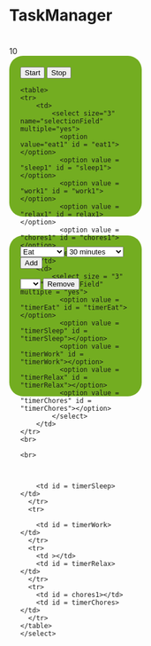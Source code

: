 # TaskManager<!DOCTYPE html>



<html>



<head>
<style>
#rcorners1 {
    border-radius: 25px;
    background: #73AD21;
    padding: 20px; 
    width: 200px;
    height: 250px; 
}

#bottomLeft {
    position:relative;
    margin-top: auto;
    margin-left:50px;
    margin-bottom: 20px;
}
#bottomRight {
    position: relative;
    margin-top: auto;
}


</style>
<title></title>
</head>

<body>

<script>



function addOption(){

    var dd1 = document.getElementById("task_List")
    var selectValue = dd1.options[dd1.selectedIndex].value
    var dd2 = document.getElementById("time")
    var selectValue2 = dd2.options[dd2.selectedIndex].value
    var dd3 = document.getElementById("task_List_Remove")
    var selectValue3 = dd3.options[dd3.selectedIndex].value

        if(selectValue == "eat"){



            if (selectValue2 == "thirtyMinutes"){

            document.getElementById("eat1").innerHTML = "Eat"
            document.getElementById("timerEat").innerHTML = "30 minutes"
            }
            if (selectValue2 == "oneHour"){
                document.getElementById("eat1").innerHTML = "Eat"
                document.getElementById("timerEat").innerHTML = "1 Hour"
            }
            if (selectValue2 == "twoHours"){
                document.getElementById("eat1").innerHTML = "Eat"
                document.getElementById("timerEat").innerHTML = "2 Hours"
            }
        document.getElementById("eat3").innerHTML = "Eat"


        }

        if(selectValue == "sleep"){
             if (selectValue2 == "thirtyMinutes"){
            document.getElementById("sleep1").innerHTML = "Sleep"
            document.getElementById("timerSleep").innerHTML = "30 minutes"
            }
            if (selectValue2 == "oneHour"){
                document.getElementById("sleep1").innerHTML = "Sleep"
                document.getElementById("timerSleep").innerHTML = "1 Hour"
            }
            if (selectValue2 == "twoHours"){
                document.getElementById("sleep1").innerHTML = "Sleep"
                document.getElementById("timerSleep").innerHTML = "2 Hours"
            }
            document.getElementById("sleep3").innerHTML = "Sleep"
        }

        if (selectValue == "work"){
             if (selectValue2 == "thirtyMinutes"){
            document.getElementById("work1").innerHTML = "Work"
            document.getElementById("timerWork").innerHTML = "30 minutes"
            }
            if (selectValue2 == "oneHour"){
                document.getElementById("work1").innerHTML = "Work"
                document.getElementById("timerWork").innerHTML = "1 Hour"
            }
            if (selectValue2 == "twoHours"){
                document.getElementById("work1").innerHTML = "Work"
                document.getElementById("timerWork").innerHTML = "2 Hours"
            }
            document.getElementById("work3").innerHTML = "Work"
        }

        if (selectValue == "relax"){
            if (selectValue2 == "thirtyMinutes"){
            document.getElementById("relax1").innerHTML = "Relax"
            document.getElementById("timerRelax").innerHTML = "30 minutes"
            }
            if (selectValue2 == "oneHour"){
                document.getElementById("relax1").innerHTML = "Relax"
                document.getElementById("timerRelax").innerHTML = "1 Hour"
            }
            if (selectValue2 == "twoHours"){
                document.getElementById("relax1").innerHTML = "Relax"
                document.getElementById("timerRelax").innerHTML = "2 Hours"
            }
            document.getElementById("relax3").innerHTML = "Relax"
        }

        if (selectValue == "chores"){
            if (selectValue2 == "thirtyMinutes"){
            document.getElementById("chores1").innerHTML = "Chores"
            document.getElementById("timerChores").innerHTML = "30 minutes"
            }
            if (selectValue2 == "oneHour"){
                document.getElementById("chores1").innerHTML = "Chores"
                document.getElementById("timerChores").innerHTML = "1 Hour"
            }
            if (selectValue2 == "twoHours"){
                document.getElementById("chores1").innerHTML = "Chores"
                document.getElementById("timerChores").innerHTML = "2 Hours"
            }
            document.getElementById("chores3").innerHTML = "Chores"
        }

}



function removeOption(){
    var dd1 = document.getElementById("task_List")
    var selectValue = dd1.options[dd1.selectedIndex].value
    var dd2 = document.getElementById("time")
    var selectValue2 = dd2.options[dd2.selectedIndex].value
    var dd3 = document.getElementById("task_List_Remove")
    var selectValue3 = dd3.options[dd3.selectedIndex].value

        
        if(selectValue == "eat"){

            var x = document.getElementById("task_List");
            x.remove(0)

            if (selectValue2 == "thirtyMinutes"){
                document.getElementById("eat1").remove();
                document.getElementById("timerEat").remove();
            }
            if (selectValue2 == "oneHour"){
                document.getElementById("eat1").remove();
                document.getElementById("timerEat").remove();
            }
            if (selectValue2 == "twoHours"){
                document.getElementById("eat1").remove();
                document.getElementById("timerEat").remove();
            }
            document.getElementById("eat3").remove();
        }

        if(selectValue == "sleep"){
             if (selectValue2 == "thirtyMinutes"){
            document.getElementById("sleep1").remove();
            document.getElementById("timerSleep").remove();
            }
            if (selectValue2 == "oneHour"){
                document.getElementById("sleep1").remove();
            document.getElementById("timerSleep").remove();
            }
            if (selectValue2 == "twoHours"){
                document.getElementById("sleep1").remove();
            document.getElementById("timerSleep").remove();
            }
            document.getElementById("sleep3").remove();
        }

        if (selectValue == "work"){
             if (selectValue2 == "thirtyMinutes"){
            document.getElementById("work1").remove();
            document.getElementById("timerWork").remove();
            }
            if (selectValue2 == "oneHour"){
                document.getElementById("work1").remove();
            document.getElementById("timerWork").remove();
            }
            if (selectValue2 == "twoHours"){
                document.getElementById("work1").remove();
            document.getElementById("timerWork").remove();
            }
            document.getElementById("work3").remove();
        }

        if (selectValue == "relax"){
            if (selectValue2 == "thirtyMinutes"){
            document.getElementById("relax1").remove();
            document.getElementById("timerRelax").remove();
            }
            if (selectValue2 == "oneHour"){
                document.getElementById("relax1").remove();
                document.getElementById("timerRelax").remove();
            }
            if (selectValue2 == "twoHours"){
                document.getElementById("relax1").remove();
                document.getElementById("timerRelax").remove();
            }
            document.getElementById("relax3").remove();
        }

        if (selectValue == "chores"){
            if (selectValue2 == "thirtyMinutes"){
            document.getElementById("chores1").remove();
            document.getElementById("timerChores").remove();
            }
            if (selectValue2 == "oneHour"){
                document.getElementById("chores1").remove();
                document.getElementById("timerChores").remove();
            }
            if (selectValue2 == "twoHours"){
                document.getElementById("chores1").remove();
                document.getElementById("timerChores").remove();
            }
            document.getElementById("chores3").remove()
        };
    }


    
var minutes;
var hours;
var seconds;
var temp;
 
  function countdown() {
    seconds = document.getElementById('countdown').innerHTML;
    seconds = parseInt(seconds, 10);
 
    if (seconds == 0) {
      temp = document.getElementById('countdown').innerHTML;
      
      return;
    }
 
    seconds--;
    temp = document.getElementById('countdown');
    temp.innerHTML = seconds;
    timeoutMyOswego = setTimeout(countdown, 1000);
  } 
 
  countdown();


$(document).ready(function() {
    var table = $('#example').DataTable();
 
    $('#example tbody').on( 'click', 'tr', function () {
        $(this).toggleClass('selected');
    } );
 
    $('#button').click( function () {
        alert( table.rows('.selected').data().length +' row(s) selected' );
    } );
} );

</script>
<h1></h1>


<p></p>


<div id='countdown'>10</div>
<div class="panel panel-default">
  <div class="panel-body" id = "rcorners1">
    <button type="button" id="bottomLeft" class="btn btn-default" onClick = "countdown()"> Start</button>
    <button type="button" id= "bottomRight" class = "btn btn-default"> Stop </button>


    <table>
    <tr>
        <td>
            <select size="3" name="selectionField" multiple="yes">
              <option value="eat1" id = "eat1"> </option>
              <option value = "sleep1" id = "sleep1"></option>
              <option value = "work1" id = "work1"></option>
              <option value = "relax1" id = relax1></option>
              <option value = "chores1" id = "chores1"></option>
            </select>
        </td>
        <td>
            <select size = "3" name="selectionField" multiple = "yes">
              <option value = "timerEat" id = "timerEat"></option>
              <option value = "timerSleep" id = "timerSleep"></option>
              <option value = "timerWork" id = "timerWork"></option>
              <option value = "timerRelax" id = "timerRelax"></option>
              <option value = "timerChores" id = "timerChores"></option>
            </select>
        </td>
    </tr>
    <br>
    
    <br>
    
      
        
        <td id = timerSleep></td>
      </tr>
      <tr>
        
        <td id = timerWork></td>
      </tr>
      <tr>
        <td ></td>
        <td id = timerRelax></td>
      </tr>
      <tr>
        <td id = chores1></td>
        <td id = timerChores></td>
      </tr>
    </table>
    </select>
  </div>
</div>  
  <br>

<br>

<div id="rcorners1">
  <select id="task_List">
    <optgroup label="Tasks">
      <option value="eat">Eat</option>
      <option value = "sleep">Sleep</option>
      <option value = "work">Work</option>
      <option value = "relax">Relax</option>
      <option value = "chores">Chores</option>
    </optgroup>
</select>
  <select id="time">
    <optgroup label = "Time">
        <option value= "thirtyMinutes"> 30 minutes</option>
        <option value = "oneHour"> 1 hour </option>
        <option value= "twoHours"> 2 hours </option>
    </optgroup>
      
  </select>
<button type="button" id="add" class="btn btn-default" onclick="addOption()"> Add</button>

<br>
<br>
<select id="task_List_Remove">
    <optgroup label="Tasks">
      <option id="eat3"></option>
      <option id = "sleep3"></option>
      <option id = "work3"></option>
      <option id = "relax3"></option>
      <option id = "chores3"></option>
    </optgroup>
</select>
<button type="button" id= "remove" class = "btn btn-default" onclick ="removeOption()"> Remove </button>
</body>




</html>
